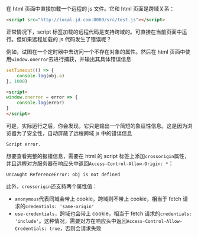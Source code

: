 在 html 页面中直接加载一个远程的 js 文件。它和 html 页面是跨域关系：

```html
<script src="http://local.jd.com:8080/src/test.js"></script>
```

正常情况下，script 标签加载的远程代码是支持跨域的。可直接在当前页面中运行。但如果远程加载的 js 代码发生了错误呢？

例如，试图在一个定时器中去访问一个不存在对象的属性。然后在 html 页面中使用`window.onerror`去进行捕获，并输出其具体错误信息

```js
setTimeout(() => {
    console.log(obj.a)
}, 1000)
```

```html
<script>
window.onerror = error => {
    console.log(error)
}
</script>
```

可是，实际运行之后，你会发现，它只是输出一个简短的象征性信息。这是因为浏览器为了安全性，自动屏蔽了远程跨域 js 中的错误信息

```
Script error.
```

想要查看完整的报错信息，需要在 html 的 script 标签上添加`crossorigin`属性，并且远程对方服务器在响应头中返回`Access-Control-Allow-Origin: *`：

```
Uncaught ReferenceError: obj is not defined
```

此外，`crossorigin`还支持两个属性值：

* `anonymous`代表同域会带上 cookie，跨域则不带上 cookie，相当于 fetch 请求的`credentials: 'same-origin'`
* `use-credentials`，跨域也会带上 cookie，相当于 fetch 请求的`credentials: 'include'`。这种情况，需要对方在响应头中返回`Access-Control-Allow-Credentials: true`，否则会请求失败
